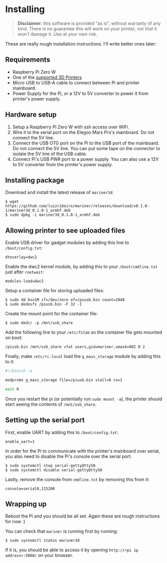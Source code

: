 # Installing

> **Disclaimer:** this software is provided "as is", without warranty of
> any kind. There is no guarantee this will work on your printer, nor
> that it won't damage it. Use at your own risk.

These are really rough installation instructions. I'll write better ones
later:

## Requirements

* Raspberry Pi Zero W
* One of the [supported 3D Printers](https://github.com/luizribeiro/mariner#supported-printers)
* Micro USB to USB-A cable to connect between Pi and printer mainboard.
* Power Supply for the Pi, or a 12V to 5V converter to power it from
  printer's power supply.

## Hardware setup

1. Setup a Raspberry Pi Zero W with ssh access over WiFi.
2. Wire it to the serial port on the Elegoo Mars Pro's mainboard. Do not
   connect the 5V line.
3. Connect the USB OTG port on the Pi to the USB port of the mainboard. Do
   not connect the 5V line. You can put some tape on the connector to
   isolate the 5V line of the USB cable.
4. Connect Pi's USB PWR port to a power supply. You can also use a 12V to 5V
   converter from the printer's power supply.

## Installing package

Download and install the latest release of `mariner3d`:

```
$ wget https://github.com/luizribeiro/mariner/releases/download/v0.1.0-1/mariner3d_0.1.0-1_armhf.deb
$ sudo dpkg -i mariner3d_0.1.0-1_armhf.deb
```

## Allowing printer to see uploaded files

Enable USB driver for gadget modules by adding this line to
`/boot/config.txt`:

```
dtoverlay=dwc2
```

Enable the dwc2 kernel module, by adding this to your `/boot/cmdline.txt`
just after `rootwait`:

```
modules-load=dwc2
```

Setup a container file for storing uploaded files:

```
$ sudo dd bs=1M if=/dev/zero of=/piusb.bin count=2048
$ sudo mkdosfs /piusb.bin -F 32 -I
```

Create the mount point for the container file:

```
$ sudo mkdir -p /mnt/usb_share
```

Add the following line to your `/etc/fstab` so the container file gets
mounted on boot:

```
/piusb.bin /mnt/usb_share vfat users,gid=mariner,umask=002 0 2
```

Finally, make `/etc/rc.local` load the `g_mass_storage` module by adding
this to it:

```sh
#!/bin/sh -e

modprobe g_mass_storage file=/piusb.bin stall=0 ro=1

exit 0
```

Once you restart the pi (or potentially run `sudo mount -a`), the printer
should start seeing the contents of `/mnt/usb_share`.

## Setting up the serial port

First, enable UART by adding this to `/boot/config.txt`:

```
enable_uart=1
```

In order for the Pi to communicate with the printer's mainboard over
serial, you also need to disable the Pi's console over the serial port:

```
$ sudo systemctl stop serial-getty@ttyS0
$ sudo systemctl disable serial-getty@ttyS0
```

Lastly, remove the console from `cmdline.txt` by removing this from it:

```
console=serial0,115200
```

## Wrapping up

Reboot the Pi and you should be all set. Again these are rough
instructions for now :)

You can check that `mariner` is running first by running:

```
$ sudo systemctl status mariner3d
```

If it is, you should be able to access it by opening
`http://<pi ip address>:5000/` on your browser.

